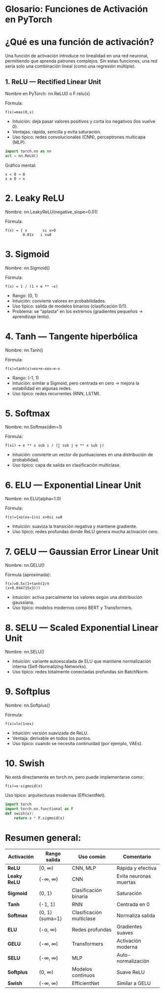 # Glosario: Funciones de Activación en PyTorch
# ¿Qué es una función de activación?

Una función de activación introduce no linealidad en una red neuronal, permitiendo que aprenda patrones complejos.
Sin estas funciones, una red sería solo una combinación lineal (como una regresión múltiple).

## 1. ReLU — Rectified Linear Unit
Nombre en PyTorch: nn.ReLU() o F.relu(x)

Fórmula:
```
f(x)=max(0,x)
```
- Intuición: deja pasar valores positivos y corta los negativos (los vuelve 0).
- Ventajas: rápida, sencilla y evita saturación.
- Uso típico: redes convolucionales (CNN), perceptrones multicapa (MLP).

```python
import torch.nn as nn
act = nn.ReLU()
```
Gráfico mental:
```
x < 0 → 0  
x ≥ 0 → x
```
# 2. Leaky ReLU
Nombre: nn.LeakyReLU(negative_slope=0.01)

Fórmula:
```
f(x) = { x       ​si x>0
        0.01x   i x≤0​
```    
# 3. Sigmoid
Nombre: nn.Sigmoid()

Fórmula:
```
f(x) = 1 / (1 + e ** −x)
```    
- Rango: (0, 1)
- Intuición: convierte valores en probabilidades.
- Uso típico: salida de modelos binarios (clasificación 0/1).
- Problema: se “aplasta” en los extremos (gradientes pequeños → aprendizaje lento).
# 4. Tanh — Tangente hiperbólica
Nombre: nn.Tanh()

Fórmula:
```
f(x)=tanh(x)=ex+e−xex−e−x​
```    
- Rango: (-1, 1)
- Intuición: similar a Sigmoid, pero centrada en cero → mejora la estabilidad en algunas redes.
- Uso típico: redes recurrentes (RNN, LSTM).
# 5. Softmax
Nombre: nn.Softmax(dim=1)

Fórmula:
```
f(xi​) = e ** x sub i​​ / (∑ sub j ​e ** x sub j​)
```    
- Intuición: convierte un vector de puntuaciones en una distribución de probabilidad.
- Uso típico: capa de salida en clasificación multiclase.
# 6. ELU — Exponential Linear Unit
Nombre: nn.ELU(alpha=1.0)

Fórmula:
```
f(x)={xα(ex−1)​si x>0si x≤0​
```    
- Intuición: suaviza la transición negativa y mantiene gradiente.
- Uso típico: redes profundas donde ReLU genera mucha activación cero.
# 7. GELU — Gaussian Error Linear Unit
Nombre: nn.GELU()

Fórmula (aproximada):
```
f(x)=0.5x(1+tanh(2/π
​(x+0.044715x3)))
```    
- Intuición: activa parcialmente los valores según una distribución gaussiana.
- Uso típico: modelos modernos como BERT y Transformers.
# 8. SELU — Scaled Exponential Linear Unit
Nombre: nn.SELU()

- Intuición: variante autoescalada de ELU que mantiene normalización interna (Self-Normalizing Networks).
- Uso típico: redes totalmente conectadas profundas sin BatchNorm.
# 9. Softplus
Nombre: nn.Softplus()

Fórmula:
```
f(x)=ln(1+ex)
```    
- Intuición: versión suavizada de ReLU.
- Ventaja: derivable en todos los puntos.
- Uso típico: cuando se necesita continuidad (por ejemplo, VAEs).
# 10. Swish
No está directamente en torch.nn, pero puede implementarse como:
```
f(x)=x⋅sigmoid(x)
```    
Uso típico: arquitecturas modernas (EfficientNet).
```python
import torch
import torch.nn.functional as F
def swish(x):
    return x * F.sigmoid(x)
```

# Resumen general:

| Activación     | Rango salida    | Uso común                | Comentario             |
| -------------- | --------------- | ------------------------ | ---------------------- |
| **ReLU**       | [0, ∞)          | CNN, MLP                 | Rápida y efectiva      |
| **Leaky ReLU** | (-∞, ∞)         | CNN                      | Evita neuronas muertas |
| **Sigmoid**    | (0, 1)          | Clasificación binaria    | Saturación             |
| **Tanh**       | (-1, 1)         | RNN                      | Centrada en 0          |
| **Softmax**    | (0, 1) (suma=1) | Clasificación multiclase | Normaliza salida       |
| **ELU**        | (-α, ∞)         | Redes profundas          | Gradientes suaves      |
| **GELU**       | (-∞, ∞)         | Transformers             | Activación moderna     |
| **SELU**       | (-∞, ∞)         | MLP                      | Auto-normalización     |
| **Softplus**   | (0, ∞)          | Modelos continuos        | Suave ReLU             |
| **Swish**      | (-∞, ∞)         | EfficientNet             | Similar a GELU         |
